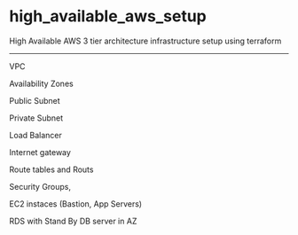 # high_available_aws_setup
High Available AWS 3 tier architecture infrastructure setup using terraform

--------------

VPC

Availability Zones

Public Subnet

Private Subnet

Load Balancer

Internet gateway

Route tables and Routs

Security Groups, 

EC2 instaces (Bastion, App Servers)

RDS with Stand By DB server in AZ
